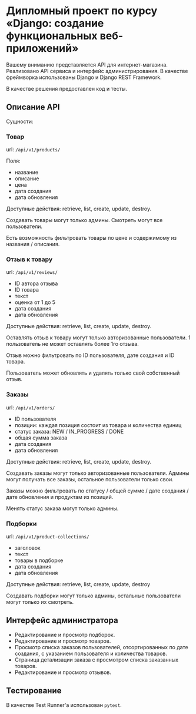 # Дипломный проект по курсу «Django: создание функциональных веб-приложений»

Вашему вниманию представляется API для интернет-магазина.
Реализовано API сервиса и интерфейс администрирования. В качестве фреймворка использованы Django и Django REST Framework.

В качестве решения предоставлен код и тесты.


## Описание API

Сущности:

### Товар

url: `/api/v1/products/`

Поля:

- название
- описание
- цена
- дата создания
- дата обновления

Доступные действия: retrieve, list, create, update, destroy.

Создавать товары могут только админы. Смотреть могут все пользователи.

Есть возможность фильтровать товары по цене и содержимому из названия / описания.

### Отзыв к товару

url: `/api/v1/reviews/`

- ID автора отзыва
- ID товара
- текст
- оценка от 1 до 5
- дата создания
- дата обновления

Доступные действия: retrieve, list, create, update, destroy.

Оставлять отзыв к товару могут только авторизованные пользователи. 1 пользователь не может оставлять более 1го отзыва.

Отзыв можно фильтровать по ID пользователя, дате создания и ID товара.

Пользователь может обновлять и удалять только свой собственный отзыв.

### Заказы

url: `/api/v1/orders/`

- ID пользователя
- позиции: каждая позиция состоит из товара и количества единиц
- статус заказа: NEW / IN_PROGRESS / DONE
- общая сумма заказа
- дата создания
- дата обновления

Доступные действия: retrieve, list, create, update, destroy.

Создавать заказы могут только авторизованные пользователи. Админы могут получать все заказы, остальное пользователи только свои.

Заказы можно фильтровать по статусу / общей сумме / дате создания / дате обновления и продуктам из позиций.

Менять статус заказа могут только админы.


### Подборки

url: `/api/v1/product-collections/`

- заголовок
- текст
- товары в подборке
- дата создания
- дата обновления

Доступные действия: retrieve, list, create, update, destroy

Создавать подборки могут только админы, остальные пользователи могут только их смотреть.


## Интерфейс администратора

* Редактирование и просмотр подборок.
* Редактирование и просмотр товаров.
* Просмотр списка заказов пользователей, отсортированных по дате создания, с указанием пользователя и количества товаров.
* Страница детализации заказа с просмотром списка заказанных товаров.
* Редактирование и просмотр отзывов.

## Тестирование

В качестве Test Runner'а использован `pytest`.
